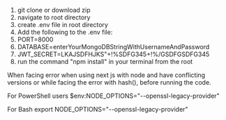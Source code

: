 1. git clone or download zip
2. navigate to root directory
3. create .env file in root directory
4. Add the following to the .env file:
5. PORT=8000
6. DATABASE=enterYourMongoDBStringWithUsernameAndPassword
7. JWT_SECRET=LKAJSDFHJKS"+!%SDFG345+!%/GSDFGSDFG345
5. run the command "npm install" in your terminal from the root

When facing error when using next js with node and have conflicting versions or while facing the error with hash(), before running the code.

For PowerShell users
$env:NODE_OPTIONS="--openssl-legacy-provider"

For Bash
export NODE_OPTIONS="--openssl-legacy-provider"